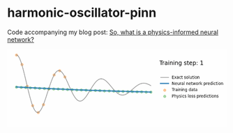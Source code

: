 # harmonic-oscillator-pinn
Code accompanying my blog post: [So, what is a physics-informed neural network?](https://benmoseley.blog/my-research/so-what-is-a-physics-informed-neural-network/)

<img src="pinn.gif" width="850">

